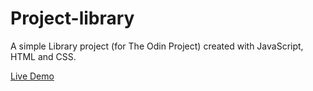 # Project-library
A simple Library project (for The Odin Project) created with JavaScript, HTML and CSS.

[Live Demo](https://hlokman.github.io/Project-library/) 